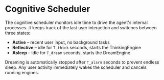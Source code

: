 # Cognitive Scheduler

The cognitive scheduler monitors idle time to drive the agent's internal
processes. It keeps track of the last user interaction and switches between
three states:

- **Active** – recent user input, no background tasks
- **Reflective** – idle for `T_think` seconds, starts the ThinkingEngine
- **Asleep** – idle for `T_dream` seconds, starts the DreamEngine

Dreaming is automatically stopped after `T_alarm` seconds to prevent endless
sleep. Any user activity immediately wakes the scheduler and cancels running
engines.
